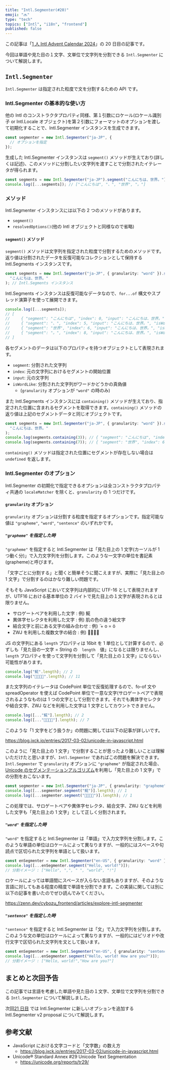 ```yaml
---
title: "Intl.Segmenter(#20)"
emoji: "🔜"
type: "tech"
topics: ["Intl", "i18n", "frontend"]
published: false
---
```


この記事は「[1 人 Intl Advent Calendar 2024](https://adventar.org/calendars/10555)」の 20 日目の記事です。

今回は単語や見た目の１文字、文単位で文字列を分割できる `Intl.Segmenter` について解説します。

## `Intl.Segmenter`

`Intl.Segmenter` は指定された粒度で文を分割するための API です。

### Intl.Segmenter の基本的な使い方

他の Intl のコンストラクタプロパティ同様、第１引数にロケール(ロケール識別子 or Intl.Locale オブジェクト)を第２引数にフォーマットのオプションを渡して初期化することで、Intl.Segmenter インスタンスを生成できます。

```ts
const segmenter = new Intl.Segmenter("ja-JP", {
  // オプションを指定
});
```

生成した Intl.Segmenter インスタンスは `segment()` メソッドが生えており(詳しくは記述)、このメソッドに分割したい文字列を渡すことで分割されたイテレータが得られます。

```ts
const segments = new Intl.Segmenter("ja-JP").segment("こんにちは、世界。");
console.log([...segments]); // ["こんにちは", "、", "世界", "。"]
```

### メソッド

Intl.Segmenter インスタンスには以下の 2 つのメソッドがあります。

- `segment()`
- `resolvedOptions()`(他の Intl オブジェクトと同様なので省略)

#### `segment()` メソッド

`segment()` メソッドは文字列を指定された粒度で分割するためのメソッドです。返り値は分割されたデータを反復可能なコレクションとして保持する Intl.Segments インスタンスです。

```ts
const segments = new Intl.Segmenter("ja-JP", { granularity: "word" }).segment(
  "こんにちは、世界。"
); // Intl.Segments インスタンス
```

Intl.Segments インスタンスは反復可能なデータなので、`for...of` 構文やスプレッド演算子を使って展開できます。

```ts
console.log([...segments]);
// [
//     { "segment": "こんにちは", "index": 0, "input": "こんにちは、世界。", "isWordLike": true},
//     { "segment": "、", "index": 5, "input": "こんにちは、世界。", "isWordLike": false},
//     { "segment": "世界", "index": 6, "input": "こんにちは、世界。", "isWordLike": true},
//     { "segment": "。", "index": 8, "input": "こんにちは、世界。", "isWordLike": false}
// ]
```

各セグメントのデータは以下のプロパティを持つオブジェクトとして表現されます。

- `segment`: 分割された文字列
- `index`: 元の文字列におけるセグメントの開始位置
- `input`: 元の文字列
- `isWordLike`: 分割された文字列がワードかどうかの真偽値
  - (`granularity` オプションが `"word"` の時のみ)

また Intl.Segments インスタンスには `containing()` メソッドが生えており、指定された位置に含まれるセグメントを取得できます。`containing()` メソッドの返り値は上記のセグメントデータと同じオブジェクトです。

```ts
const segments = new Intl.Segmenter("ja-JP", { granularity: "word" }).segment(
  "こんにちは、世界。"
);
console.log(segments.containing(3)); // { "segment": "こんにちは", "index": 0, "input": "こんにちは、世界。", "isWordLike": true}
console.log(segments.containing(7)); // { "segment": "世界", "index": 6, "input": "こんにちは、世界。", "isWordLike": true}
```

`containing()` メソッドは指定された位置にセグメントが存在しない場合は `undefined` を返します。

### Intl.Segmenter のオプション

Intl.Segmenter の初期化で指定できるオプションは全コンストラクタプロパティ共通の `localeMatcher` を除くと、`granularity` の 1 つだけです。

#### `granularity` オプション

`granularity` オプションは分割する粒度を指定するオプションです。指定可能な値は `"grapheme"`, `"word"`, `"sentence"` のいずれかです。

##### `"grapheme"` を指定した時

`"grapheme"` を指定すると Intl.Segmenter は「見た目上の 1 文字(カーソルが 1 つ動く分)」で入力文字列を分割します。このような一文字の単位を書記素(grapheme)と呼びます。

「文字ごとに分割する」と聞くと簡単そうに聞こえますが、実際に「見た目上の 1 文字」で分割するのはかなり難しい問題です。

そもそも JavaScript において文字列は内部的に UTF-16 として表現されますが、UTF16 における基本単位の 2 バイトで見た目上の１文字が表現されるとは限りません。

- サロゲートペアを利用した文字 : 例) 𩸽
- 異体字セレクタを利用した文字 : 例) 肌の色の違う絵文字
- 結合文字と前にある文字の組み合わせ : 例) ̈ + o = ö
- ZWJ を利用した複数文字の結合 : 例) 👨‍👩‍👧‍👦

JS の文字列にある `length` プロパティは 16bit を 1 単位として計算するので、必ずしも「見た目の一文字 = String の　`length`　値」になるとは限りませんし、`length` プロパティを使って文字列を分割して「見た目上の１文字」にならない可能性があります。

```ts
console.log("𩸽".length); // 2
console.log("👨‍👩‍👧‍👦".length); // 11
```

また文字列のイテレータは CodePoint 単位で反復処理するので、fo-of 文や spreadOperator を使えば CodePoint 単位で一意な文字(サロゲートペアで表現されるようなもの)は 1 つの文字として分割できます。それでも異体字セレクタや結合文字、ZWJ などを利用した文字は 1 文字としてカウントできません。

```ts
console.log([..."𩸽"].length); // 2
console.log([..."👨‍👩‍👧‍👦"].length); // 7
```

このような「1 文字をどう扱うか」の問題に関しては以下の記事が詳しいです。

https://blog.jxck.io/entries/2017-03-02/unicode-in-javascript.html

このように「見た目上の 1 文字」で分割することが思ったより難しいことは理解いただけたと思いますが、`Intl.Segmenter` であればこの問題を解決できます。`Intl.Segmenter` で `granularity` オプションに `"grapheme"` が指定された場合、 [Unicode のセグメンテーションアルゴリズム](https://unicode.org/reports/tr29/)を利用し「見た目上の 1 文字」での分割をおこないます。

```ts
const segmenter = new Intl.Segmenter("ja-JP", { granularity: "grapheme" });
console.log([...segmenter.segment("𩸽")].length); // 1
console.log([...segmenter.segment("👨‍👩‍👧‍👦")].length); // 1
```

この処理では、サロゲートペアや異体字セレクタ、結合文字、ZWJ などを利用した文字も「見た目上の 1 文字」として正しく分割されます。

##### `"word"` を指定した時

`"word"` を指定すると Intl.Segmenter は「単語」で入力文字列を分割します。このような単語の単位はロケールによって異なりますが、一般的にはスペースや句読点で区切られた文字列を単語として扱います。

```ts
const enSegmenter = new Intl.Segmenter("en-US", { granularity: "word" });
console.log([...enSegmenter.segment("Hello, world!")]);
// 分割イメージ : ["Hello", ",", " ", "world", "!"]
```

ロケールによっては単語間にスペースが入らない言語もありますが、そのような言語に対してもある程度の精度で単語を分割できます。この実装に関しては別に以下の記事を書いたのでぜひ読んでみてください。

https://zenn.dev/cybozu_frontend/articles/explore-intl-segmenter

##### `"sentence"` を指定した時

`"sentence"` を指定すると Intl.Segmenter は「文」で入力文字列を分割します。このような文の単位はロケールによって異なりますが、一般的にはピリオドや改行文字で区切られた文字列を文として扱います。

```ts
const enSegmenter = new Intl.Segmenter("en-US", { granularity: "sentence" });
console.log([...enSegmenter.segment("Hello, world! How are you?")]);
// 分割イメージ : ["Hello, world!","How are you?"]
```

## まとめと次回予告

この記事では言語を考慮した単語や見た目の１文字、文単位で文字列を分割できる `Intl.Segmenter` について解説しました。

次回[21 日目]() では Intl.Segmenter に新しいオプションを追加する Intl.Segmenter v2 proposal について解説します。

## 参考文献

- JavaScript における文字コードと「文字数」の数え方
  - https://blog.jxck.io/entries/2017-03-02/unicode-in-javascript.html
- Unicode® Standard Annex #29 Unicode Text Segmentation
  - https://unicode.org/reports/tr29/

